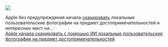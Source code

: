 <!--2025-01-05 05:36:43-->
<div class="yb">
  <div class="rss smaller1 habr"><img src="https://habrastorage.org/getpro/habr/upload_files/007/1db/d03/0071dbd0394d82169ddad586aa7375bd.jpeg" /><p>Apple без предупреждения начала <a href="https://www.theregister.com/2025/01/03/apple_enhanced_visual_search/" rel="noopener noreferrer nofollow">сканировать</a> локальные пользовательские фотографии на предмет достопримечательностей и интересных мест на... <br><a class="light" href="https://habr.com/ru/news/871678/?utm_source=habrahabr&utm_medium=rss&utm_campaign=871678">Apple начала сканировать с помощью ИИ локальные пользовательские фотографии на предмет достопримечательностей</a></div>
</div>
